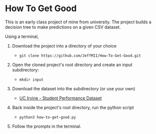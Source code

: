 # How To Get Good
This is an early class project of mine from university. The project builds a decision tree to make predictions on a given CSV dataset.

Using a terminal,

1. Download the project into a directory of your choice
    - `git clone https://github.com/JeffMII/How-To-Get-Good.git`

2. Open the cloned project's root directory and create an input subdirectory:
    - `mkdir input`

2. Download the dataset into the subdirectory (or use your own)
    - [UC Irvine - Student Performance Dataset](https://archive.ics.uci.edu/dataset/320/student+performance)

2. Back inside the project's root directory, run the python script
    - `python3 how-to-get-good.py`

3. Follow the prompts in the terminal.

